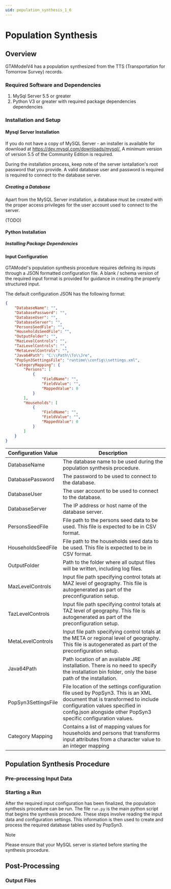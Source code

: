 ```yaml
---
uid: population_synthesis_1_6
---
```


# Population Synthesis

## Overview

GTAModelV4 has a population synthesized from the TTS (Transportation for Tomorrow Survey) records.

### Required Software and Dependencies

1. MySql Server 5.5 or greater
2. Python V3 or greater with required package dependencies dependencies

### Installation and Setup

#### Mysql Server Installation

If you do not have a copy of MySQL Server - an installer is available for download at <https://dev.mysql.com/downloads/mysql/.> A minimum version of version 5.5 of the Community Edition is required.

During the installation process, keep note of the server isntallation's root password that you provide. A valid database user and password is required is required to connect to the database server.

##### Creating a Database

Apart from the MySQL Server installation, a database must be created with the proper access privileges for the user account used to connect to the server.

(TODO)


#### Python Installation


##### Installing Package Dependencies

#### Input Configuration

GTAModel's population synthesis procedure requires defining its inputs through a JSON formatted configuration file. A blank / schema version of the required input format is provided for guidance in creating the properly structured input.

The default configuration JSON has the following format:

```json
{
	"DatabaseName": "",
	"DatabasePassword": "",
	"DatabaseUser": "",
	"DatabaseServer": "",
	"PersonsSeedFile": "",
    "HouseholdsSeedFile": "",
    "OutputFolder": "",
	"MazLevelControls": "",
	"TazLevelControls": "",
	"MetaLevelControls": "",
	"Java64Path": "C:\\Path\\To\\Jre",
	"PopSyn3SettingsFile": "runtime\\config\\settings.xml",
	"CategoryMapping": {
		"Persons": [
			{
				"FieldName": "",
				"FieldValue": "",
				"MappedValue": 0
			}
		],
		"Households": [
			{
				"FieldName": "",
				"FieldValue": "",
				"MappedValue": 0
			}
		]
	}
}
```

| Configuration Value |                                                                                                          Description                                                                                                          |
| ------------------- | ----------------------------------------------------------------------------------------------------------------------------------------------------------------------------------------------------------------------------- |
| DatabaseName        | The database name to be used during the population synthesis procedure.                                                                                                                                                       |
| DatabasePassword    | The password to be used to connect to the database.                                                                                                                                                                           |
| DatabaseUser        | The user account to be used to connect to the database.                                                                                                                                                                       |
| DatabaseServer      | The IP address or host name of the database server.                                                                                                                                                                           |
| PersonsSeedFile     | File path to the persons seed data to be used. This file is expected to be in CSV format.                                                                                                                                     |
| HouseholdsSeedFile  | File path to the households seed data to be used. This file is expected to be in CSV format.                                                                                                                                  |
| OutputFolder        | Path to the folder where all output files will be written, including log files.                                                                                                                                               |
| MazLevelControls    | Input file path specifying control totals at MAZ level of geography. This file is autogenerated as part of the preconfiguration setup.                                                                                        |
| TazLevelControls    | Input file path specifying control totals at TAZ level of geography. This file is autogenerated as part of the preconfiguration setup.                                                                                        |
| MetaLevelControls   | Input file path specifying control totals at the META or regional level of geography. This file is autogenerated as part of the preconfiguration setup.                                                                       |
| Java64Path          | Path location of an available JRE installation. There is no need to specify the installation bin folder, only the base path of the installation.                                                                              |
| PopSyn3SettingsFile | File location of the settings configuration file used by PopSyn3. This is an XML document that is transformed to include configuration values specified in config.json alongside other PopSyn3 specific configuration values. |
| Category Mapping    | Contains a list of mapping values for households and persons that transforms input attributes from a character value to an integer mapping                                                                                    |

## Population Synthesis Procedure

### Pre-processing Input Data

### Starting a Run

After the required input configuration has been finalized, the population synthesis procedure can be run. The file `run.py` is the main python script that begins the synthesis procedure. These steps involve reading the input data and configuration settings. This information is then used to create and process the required database tables used by PopSyn3.

> [!NOTE]
> Please ensure that your MySQL server is started before starting the synthesis procedure.

## Post-Processing

### Output Files
